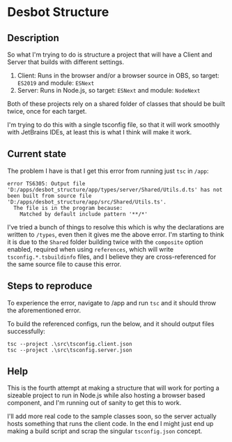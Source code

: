 # Desbot Structure

## Description
So what I'm trying to do is structure a project that will have a Client and Server that builds with different settings.
1. Client: Runs in the browser and/or a browser source in OBS, so target: `ES2019` and module: `ESNext`
2. Server: Runs in Node.js, so target: `ESNext` and module: `NodeNext`

Both of these projects rely on a shared folder of classes that should be built twice, once for each target.

I'm trying to do this with a single tsconfig file, so that it will work smoothly with JetBrains IDEs, at least this is what I think will make it work.

## Current state
The problem I have is that I get this error from running just `tsc` in `/app`: 
```
error TS6305: Output file 'D:/apps/desbot_structure/app/types/server/Shared/Utils.d.ts' has not been built from source file 'D:/apps/desbot_structure/app/src/Shared/Utils.ts'.
  The file is in the program because:
    Matched by default include pattern '**/*'
```
I've tried a bunch of things to resolve this which is why the declarations are written to `/types`, even then it gives me the above error. 
I'm starting to think it is due to the `Shared` folder building twice with the `composite` option enabled, required when using `references`, which will write `tsconfig.*.tsbuildinfo` files, and I believe they are cross-referenced for the same source file to cause this error.

## Steps to reproduce
To experience the error, navigate to /app and run `tsc` and it should throw the aforementioned error.

To build the referenced configs, run the below, and it should output files successfully:
```
tsc --project .\src\tsconfig.client.json
tsc --project .\src\tsconfig.server.json
```

## Help

This is the fourth attempt at making a structure that will work for porting a sizeable project to run in Node.js while also hosting a browser based component, and I'm running out of sanity to get this to work.

I'll add more real code to the sample classes soon, so the server actually hosts something that runs the client code. In the end I might just end up making a build script and scrap the singular `tsconfig.json` concept.